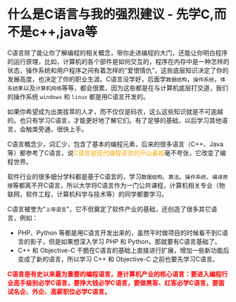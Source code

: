 # 什么是C语言与我的强烈建议 - 先学C,而不是c++,java等

C语言除了能让你了解编程的相关概念，带你走进编程的大门，还能让你明白程序的运行原理，比如，计算机的各个部件是如何交互的，程序在内存中是一种怎样的状态，操作系统和用户程序之间有着怎样的“爱恨情仇”，这些底层知识决定了你的发展高度，也决定了你的职业生涯。C语言没学好，后面学`数据结构`，`操作系统`，`体系结果`以及`计算机网络`等等，都会很累，因为这些都是在与计算机底层打交道，我们的操作系统 `windows` 和 `linux` 都是用C语言开发的。

如果你希望成为出类拔萃的人才，而不仅仅是码农，这么这些知识就是不可逾越的。也只有学习C语言，才能更好地了解它们。有了足够的基础，以后学习其他语言，会触类旁通，很快上手。

C语言概念少，词汇少，包含了基本的编程元素，后来的很多语言（C++、Java等）都参考了C语言，说<font color='orange'>C语言是现代编程语言的开山鼻祖</font>毫不夸张，它改变了编程世界。

软件行业的很多细分学科都是基于C语言的，学习`数据结构`、`算法`、`操作系统`、`编译原理`等都离不开C语言，所以大学将C语言作为一门公共课程，计算机相关专业（物联网，软件工程，计算机科学与技术等）的同学都要学习。

C语言被誉为“`上帝语言`”，它不但奠定了软件产业的基础，还创造了很多其它语言，例如：

- PHP、Python 等都是用C语言开发出来的，虽然平时做项目的时候看不到C语言的影子，但是如果想深入学习 PHP 和 Python，那就要有C语言基础了。
- C++ 和 Objective-C 干脆在C语言的基础上直接进行扩展，增加一些新功能后变成了新的语言，所以学习 C++ 和 Objective-C 之前也要先学习C语言。

**<font color='red'>C语言是有史以来最为重要的编程语言，是计算机产业的核心语言：要进入编程行业高手级别必学C语言，要挣大钱必学C语言，要做黑客、红客必学C语言，要面试名企、外企、高薪职位必学C语言。</font>**